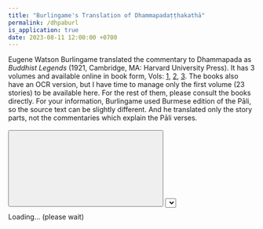 ```yaml
---
title: "Burlingame's Translation of Dhammapadaṭṭhakathā"
permalink: /dhpaburl
is_application: true
date: 2023-08-11 12:00:00 +0700
---
```


Eugene Watson Burlingame translated the commentary to Dhammapada as *Buddhist Legends* (1921, Cambridge, MA: Harvard University Press). It has 3 volumes and available online in book form, Vols: [1](https://archive.org/details/buddhistlegends01burluoft), [2](https://archive.org/details/buddhistlegends02burluoft), [3](https://archive.org/details/buddhistlegends03burluoft). The books also have an OCR version, but I have time to manage only the first volume (23 stories) to be available here. For the rest of them, please consult the books directly. For your information, Burlingame used Burmese edition of the Pāli, so the source text can be slightly different. And he translated only the story parts, not the commentaries which explain the Pāli verses.

<div id="toolbar" class="fixed" style="padding-bottom:10px;padding-top:3px;">
<span class="toolbarbg">
<button onClick="bcUtil.toggleToolBar(dhpaBurl);"><svg class="icon"><use xlink:href="/assets/fontawesome/custom.svg#window-maximize"></use></svg></button>
<select id="vatthuselector" onChange="dhpaBurl.goVatthu();"></select>
</span>
</div>
<div id="textdisplay">Loading... (please wait)</div>
<script src="/assets/js/dhpaburl.js"></script>
<script src="/assets/js/pako_inflate.min.js"></script>
<script>
dhpaBurl.util = bcUtil;
dhpaBurl.loadText();
</script>


